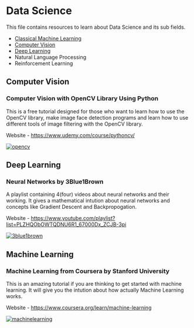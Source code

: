 # Data Science

This file contains resources to learn about Data Science and its sub fields.

* [Classical Machine Learning](#machine-learning)
* [Computer Vision](#computer-vision)
* [Deep Learning](#deep-learning)
* Natural Language Processing 
* Reinforcement Learning

## Computer Vision

### Computer Vision with OpenCV Library Using Python

This is a free tutorial designed for those who want to learn how to use the OpenCV library, make image face detection programs and learn how to use different tools of image filtering with the OpenCV library.

Website - https://www.udemy.com/course/pythoncv/

[![opencv](https://user-images.githubusercontent.com/41269164/69989070-dc98b980-1568-11ea-93e2-4b83d889a559.PNG)](https://www.udemy.com/course/pythoncv/)




## Deep Learning

### Neural Networks by 3Blue1Brown

A playlist containing 4(four) videos about neural networks and their working. It gives a mathematical intution about neural networks and concepts like Gradient Descent and Backpropogation. 

Website - https://www.youtube.com/playlist?list=PLZHQObOWTQDNU6R1_67000Dx_ZCJB-3pi

[![3blue1brown](https://user-images.githubusercontent.com/41947720/66421378-6161ce00-ea25-11e9-9128-10473cd5ccb4.png)](https://www.youtube.com/playlist?list=PLZHQObOWTQDNU6R1_67000Dx_ZCJB-3pi)


## Machine Learning

### Machine Learning from Coursera by Stanford University

This is an amazing tutorial if you are thinking to get started with machine learning. It will give you the intution about how actually Machine Learning works.

Website - https://www.coursera.org/learn/machine-learning

[![machinelearning](https://user-images.githubusercontent.com/38592928/70347232-1974f100-1886-11ea-8d8f-b29891d9e0eb.png)](https://www.coursera.org/learn/machine-learning)
